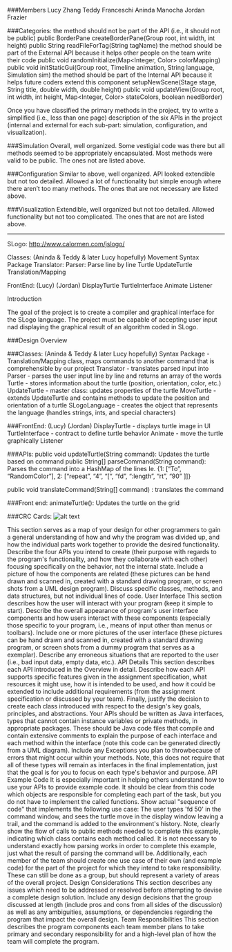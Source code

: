###Members
Lucy Zhang
Teddy Franceschi
Aninda Manocha
Jordan Frazier

###Categories:
the method should not be part of the API (i.e., it should not be public)
public BorderPane createBorderPane(Group root, int width, int height) 
public String readFileForTag(String tagName)
the method should be part of the External API because it helps other people on the team write their code
public void randomInitialize(Map<Integer, Color> colorMapping) 
public void initStaticGui(Group root, Timeline animation, String language, Simulation sim)
the method should be part of the Internal API because it helps future coders extend this component
setupNewScene(Stage stage, String title, double width, double height) 
public void updateView(Group root, int width, int height, Map<Integer, Color> stateColors, boolean needBorder)

Once you have classified the primary methods in the project, try to write a simplified (i.e., less than one page) description of the six APIs in the project (internal and external for each sub-part: simulation, configuration, and visualization).

###Simulation
Overall, well organized.  Some vestigial code was there but all methods seemed to be appropriately encapsulated.  Most methods were valid to be public.  The ones not are listed above.

###Configuration
Similar to above, well organized.  API looked extendible but not too detailed.  Allowed a lot of functionality but simple enough where there aren’t too many methods.  The ones that are not necessary are listed above.

###Visualization
Extendible, well organized but not too detailed.  Allowed functionality but not too complicated.  The ones that are not are listed above.

______________________
SLogo: http://www.calormen.com/jslogo/

Classes: (Aninda & Teddy & later Lucy hopefully)
Movement
Syntax Package
Translator: 
Parser: Parse line by line
Turtle
UpdateTurtle
Translation/Mapping 

FrontEnd: (Lucy) (Jordan)
DisplayTurtle
TurtleInterface
Animate
Listener

Introduction

The goal of the project is to create a compiler and graphical interface for the SLogo language. The project must be capable of accepting user input nad displaying the graphical result of an algorithm coded in SLogo.

###Design Overview

###Classes: (Aninda & Teddy & later Lucy hopefully)
Syntax Package - Translation/Mapping class, maps commands to another command that is comprehensible by our project
Translator - translates parsed input into 
Parser - parses the user input line by line and returns an array of the words
Turtle - stores information about the turtle (position, orientation, color, etc.)
UpdateTurtle - master class: updates properties of the turtle
MoveTurtle - extends UpdateTurtle and contains methods to update the position and orientation of a turtle 
SLogoLanguage - creates the object that represents the language (handles strings, ints, and special characters) 

###FrontEnd: (Lucy) (Jordan)
DisplayTurtle - displays turtle image in UI
TurtleInterface - contract to define turtle behavior
Animate - move the turtle graphically
Listener

###APIs:
public void updateTurtle(String command): Updates the turtle based on command
public String[] parseCommand(String command): Parses the command into a HashMap of the lines
Ie. 
{1: [“To”, “RandomColor”],
2: [“repeat”, “4”, “[“, “fd”, “:length”, “rt”, “90” ]]}

public void translateCommand(String[] command) : translates the command

###Front end:
animateTurtle(): Updates the turtle on  the grid

###CRC Cards:
![alt text](https://git.cs.duke.edu/CompSci308_2016Fall/slogo_team16/blob/master/CRCs.JPG)

This section serves as a map of your design for other programmers to gain a general understanding of how and why the program was divided up, and how the individual parts work together to provide the desired functionality. Describe the four APIs you intend to create (their purpose with regards to the program's functionality, and how they collaborate with each other) focusing specifically on the behavior, not the internal state. Include a picture of how the components are related (these pictures can be hand drawn and scanned in, created with a standard drawing program, or screen shots from a UML design program). Discuss specific classes, methods, and data structures, but not individual lines of code.
User Interface
This section describes how the user will interact with your program (keep it simple to start). Describe the overall appearance of program's user interface components and how users interact with these components (especially those specific to your program, i.e., means of input other than menus or toolbars). Include one or more pictures of the user interface (these pictures can be hand drawn and scanned in, created with a standard drawing program, or screen shots from a dummy program that serves as a exemplar). Describe any erroneous situations that are reported to the user (i.e., bad input data, empty data, etc.).
API Details 
This section describes each API introduced in the Overview in detail. Describe how each API supports specific features given in the assignment specification, what resources it might use, how it is intended to be used, and how it could be extended to include additional requirements (from the assignment specification or discussed by your team). Finally, justify the decision to create each class introduced with respect to the design's key goals, principles, and abstractions. Your APIs should be written as Java interfaces, types that cannot contain instance variables or private methods, in appropriate packages. These should be Java code files that compile and contain extensive comments to explain the purpose of each interface and each method within the interface (note this code can be generated directly from a UML diagram). Include any Exceptions you plan to throwbecause of errors that might occur within your methods. Note, this does not require that all of these types will remain as interfaces in the final implementation, just that the goal is for you to focus on each type's behavior and purpose.
API Example Code
It is especially important in helping others understand how to use your APIs to provide example code. It should be clear from this code which objects are responsible for completing each part of the task, but you do not have to implement the called functions.
Show actual "sequence of code" that implements the following use case: 
The user types 'fd 50' in the command window, and sees the turtle move in the display window leaving a trail, and the command is added to the environment's history.
Note, clearly show the flow of calls to public methods needed to complete this example, indicating which class contains each method called. It is not necessary to understand exactly how parsing works in order to complete this example, just what the result of parsing the command will be.
Additionally, each member of the team should create one use case of their own (and example code) for the part of the project for which they intend to take responsibility. These can still be done as a group, but should represent a variety of areas of the overall project.
Design Considerations 
This section describes any issues which need to be addressed or resolved before attempting to devise a complete design solution. Include any design decisions that the group discussed at length (include pros and cons from all sides of the discussion) as well as any ambiguities, assumptions, or dependencies regarding the program that impact the overall design.
Team Responsibilities
This section describes the program components each team member plans to take primary and secondary responsibility for and a high-level plan of how the team will complete the program.
